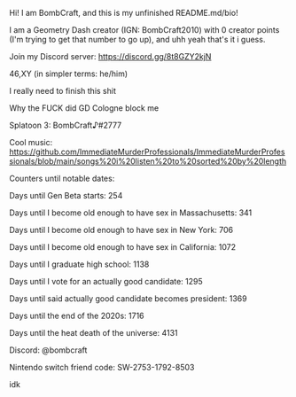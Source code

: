 Hi! I am BombCraft, and this is my unfinished README.md/bio!

I am a Geometry Dash creator (IGN: BombCraft2010) with 0 creator points (I'm trying to get that number to go up), and uhh yeah that's it i guess.

Join my Discord server: https://discord.gg/8t8GZY2kjN

46,XY (in simpler terms: he/him)

I really need to finish this shit

Why the FUCK did GD Cologne block me

Splatoon 3: BombCraft♪#2777

Cool music: https://github.com/ImmediateMurderProfessionals/ImmediateMurderProfessionals/blob/main/songs%20i%20listen%20to%20sorted%20by%20length

Counters until notable dates:

Days until Gen Beta starts: 254

Days until I become old enough to have sex in Massachusetts: 341

Days until I become old enough to have sex in New York: 706

Days until I become old enough to have sex in California: 1072

Days until I graduate high school: 1138

Days until I vote for an actually good candidate: 1295

Days until said actually good candidate becomes president: 1369

Days until the end of the 2020s: 1716

Days until the heat death of the universe: 4131

Discord: @bombcraft

Nintendo switch friend code: SW-2753-1792-8503

idk
